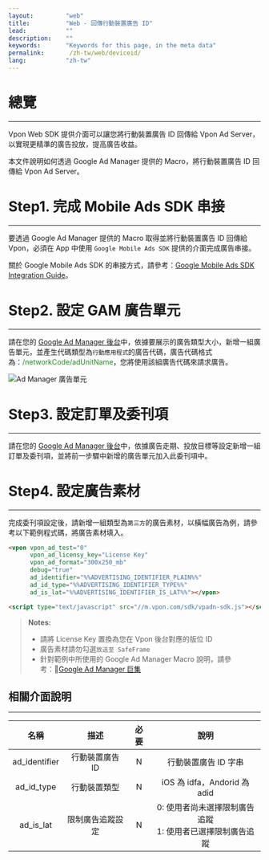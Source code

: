 ```yaml
---
layout:         "web"
title:          "Web - 回傳行動裝置廣告 ID"
lead:           ""
description:    ""
keywords:       "Keywords for this page, in the meta data"
permalink:       /zh-tw/web/deviceid/
lang:           "zh-tw"
---
```


# 總覽
---
Vpon Web SDK 提供介面可以讓您將行動裝置廣告 ID 回傳給 Vpon Ad Server，以實現更精準的廣告投放，提高廣告收益。

本文件說明如何透過 Google Ad Manager 提供的 Macro，將行動裝置廣告 ID 回傳給 Vpon Ad Server。

# Step1. 完成 Mobile Ads SDK 串接
---
要透過 Google Ad Manager 提供的 Macro 取得並將行動裝置廣告 ID 回傳給 Vpon，必須在 App 中使用 `Google Mobile Ads SDK` 提供的介面完成廣告串接。

關於 Google Mobile Ads SDK 的串接方式，請參考：[Google Mobile Ads SDK Integration Guide]。

# Step2. 設定 GAM 廣告單元
---
請在您的 [Google Ad Manager 後台]中，依據要展示的廣告類型大小，新增一組廣告單元，並產生代碼類型為`行動應用程式`的廣告代碼，廣告代碼格式為：<span style="color:#228B22">/networkCode/adUnitName</span>，您將使用該組廣告代碼來請求廣告。

![Ad Manager 廣告單元]


# Step3. 設定訂單及委刊項
---
請在您的 [Google Ad Manager 後台]中，依據廣告走期、投放目標等設定新增一組訂單及委刊項，並將前一步驟中新增的廣告單元加入此委刊項中。


# Step4. 設定廣告素材
---
完成委刊項設定後，請新增一組類型為`第三方`的廣告素材，以橫幅廣告為例，請參考以下範例程式碼，將廣告素材填入。


```html
<vpon vpon_ad_test="0"
      vpon_ad_licensy_key="License Key"
      vpon_ad_format="300x250_mb"
      debug="true"
      ad_identifier="%%ADVERTISING_IDENTIFIER_PLAIN%%"
      ad_id_type="%%ADVERTISING_IDENTIFIER_TYPE%%"
      ad_is_lat="%%ADVERTISING_IDENTIFIER_IS_LAT%%"></vpon>

<script type="text/javascript" src="//m.vpon.com/sdk/vpadn-sdk.js"></script>
```

>**Notes:** 
>* 請將 License Key 置換為您在 Vpon 後台對應的版位 ID
>* 廣告素材請勿勾選`放送至 SafeFrame`
>* 針對範例中所使用的 Google Ad Manager Macro 說明，請參考：[Google Ad Manager 巨集]



## 相關介面說明
---

| 名稱          | 描述              | 必要    | 說明                      |
|:------------:|:----------------:|:-------:|:-------------------------:|
|ad\_identifier| 行動裝置廣告 ID    | N       | 行動裝置廣告 ID 字串            |
|ad\_id_type   | 行動裝置類型       | N       | iOS 為 idfa，Andorid 為 adid |
|ad\_is_lat    | 限制廣告追蹤設定    | N       | 0: 使用者尚未選擇限制廣告追蹤 <br> 1: 使用者已選擇限制廣告追蹤 |





[Google Mobile Ads SDK Integration Guide]: https://developers.google.com/ad-manager/mobile-ads-sdk/ios/quick-start
[Google Ad Manager 後台]: https://admanager.google.com
[Ad Manager 廣告單元]: {{site.imgurl}}/AppAdManager_01.png
[Google Ad Manager 巨集]: https://support.google.com/admanager/answer/2376981?hl=zh-Hant